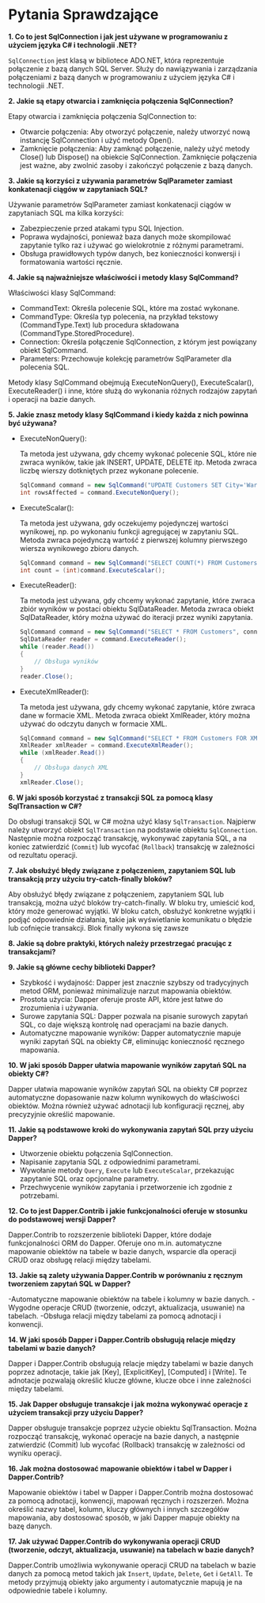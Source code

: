 # Pytania Sprawdzające

**1. Co to jest SqlConnection i jak jest używane w programowaniu z użyciem języka C# i technologii .NET?**

`SqlConnection` jest klasą w bibliotece ADO.NET, która reprezentuje połączenie z bazą danych SQL Server. Służy do nawiązywania i zarządzania połączeniami z bazą danych w programowaniu z użyciem języka C# i technologii .NET.

**2. Jakie są etapy otwarcia i zamknięcia połączenia SqlConnection?**

Etapy otwarcia i zamknięcia połączenia SqlConnection to:

- Otwarcie połączenia: Aby otworzyć połączenie, należy utworzyć nową instancję SqlConnection i użyć metody Open().
- Zamknięcie połączenia: Aby zamknąć połączenie, należy użyć metody Close() lub Dispose() na obiekcie SqlConnection. Zamknięcie połączenia jest ważne, aby zwolnić zasoby i zakończyć połączenie z bazą danych.

**3. Jakie są korzyści z używania parametrów SqlParameter zamiast konkatenacji ciągów w zapytaniach SQL?**

Używanie parametrów SqlParameter zamiast konkatenacji ciągów w zapytaniach SQL ma kilka korzyści:

- Zabezpieczenie przed atakami typu SQL Injection.
- Poprawa wydajności, ponieważ baza danych może skompilować zapytanie tylko raz i używać go wielokrotnie z różnymi parametrami.
- Obsługa prawidłowych typów danych, bez konieczności konwersji i formatowania wartości ręcznie.

**4. Jakie są najważniejsze właściwości i metody klasy SqlCommand?**

Właściwości klasy SqlCommand:

- CommandText: Określa polecenie SQL, które ma zostać wykonane.
- CommandType: Określa typ polecenia, na przykład tekstowy (CommandType.Text) lub procedura składowana (CommandType.StoredProcedure).
- Connection: Określa połączenie SqlConnection, z którym jest powiązany obiekt SqlCommand.
- Parameters: Przechowuje kolekcję parametrów SqlParameter dla polecenia SQL.

Metody klasy SqlCommand obejmują ExecuteNonQuery(), ExecuteScalar(), ExecuteReader() i inne, które służą do wykonania różnych rodzajów zapytań i operacji na bazie danych.

**5. Jakie znasz metody klasy SqlCommand i kiedy każda z nich powinna być używana?**

- ExecuteNonQuery():

  Ta metoda jest używana, gdy chcemy wykonać polecenie SQL, które nie zwraca wyników, takie jak INSERT, UPDATE, DELETE itp.
  Metoda zwraca liczbę wierszy dotkniętych przez wykonane polecenie.

  ```csharp
  SqlCommand command = new SqlCommand("UPDATE Customers SET City='Warsaw' WHERE Country='Poland'", connection);
  int rowsAffected = command.ExecuteNonQuery();
  ```

- ExecuteScalar():

  Ta metoda jest używana, gdy oczekujemy pojedynczej wartości wynikowej, np. po wykonaniu funkcji agregującej w zapytaniu SQL.
  Metoda zwraca pojedynczą wartość z pierwszej kolumny pierwszego wiersza wynikowego zbioru danych.

  ```csharp
  SqlCommand command = new SqlCommand("SELECT COUNT(*) FROM Customers", connection);
  int count = (int)command.ExecuteScalar();
  ```

- ExecuteReader():

  Ta metoda jest używana, gdy chcemy wykonać zapytanie, które zwraca zbiór wyników w postaci obiektu SqlDataReader.
  Metoda zwraca obiekt SqlDataReader, który można używać do iteracji przez wyniki zapytania.

  ```csharp
  SqlCommand command = new SqlCommand("SELECT * FROM Customers", connection);
  SqlDataReader reader = command.ExecuteReader();
  while (reader.Read())
  {
      // Obsługa wyników
  }
  reader.Close();
  ```

- ExecuteXmlReader():

  Ta metoda jest używana, gdy chcemy wykonać zapytanie, które zwraca dane w formacie XML.
  Metoda zwraca obiekt XmlReader, który można używać do odczytu danych w formacie XML.

  ```csharp
  SqlCommand command = new SqlCommand("SELECT * FROM Customers FOR XML AUTO", connection);
  XmlReader xmlReader = command.ExecuteXmlReader();
  while (xmlReader.Read())
  {
      // Obsługa danych XML
  }
  xmlReader.Close();
  ```

**6. W jaki sposób korzystać z transakcji SQL za pomocą klasy SqlTransaction w C#?**

Do obsługi transakcji SQL w C# można użyć klasy `SqlTransaction`. Najpierw należy utworzyć obiekt `SqlTransaction` na podstawie obiektu `SqlConnection`. Następnie można rozpocząć transakcję, wykonywać zapytania SQL, a na koniec zatwierdzić (`Commit`) lub wycofać (`Rollback`) transakcję w zależności od rezultatu operacji.

**7. Jak obsłużyć błędy związane z połączeniem, zapytaniem SQL lub transakcją przy użyciu try-catch-finally bloków?**

Aby obsłużyć błędy związane z połączeniem, zapytaniem SQL lub transakcją, można użyć bloków try-catch-finally. W bloku try, umieścić kod, który może generować wyjątki. W bloku catch, obsłużyć konkretne wyjątki i podjąć odpowiednie działania, takie jak wyświetlanie komunikatu o błędzie lub cofnięcie transakcji. Blok finally wykona się zawsze

**8. Jakie są dobre praktyki, których należy przestrzegać pracując z transakcjami?**

**9. Jakie są główne cechy biblioteki Dapper?**

- Szybkość i wydajność: Dapper jest znacznie szybszy od tradycyjnych metod ORM, ponieważ minimalizuje narzut mapowania obiektów.
- Prostota użycia: Dapper oferuje proste API, które jest łatwe do zrozumienia i używania.
- Surowe zapytania SQL: Dapper pozwala na pisanie surowych zapytań SQL, co daje większą kontrolę nad operacjami na bazie danych.
- Automatyczne mapowanie wyników: Dapper automatycznie mapuje wyniki zapytań SQL na obiekty C#, eliminując konieczność ręcznego mapowania.

**10. W jaki sposób Dapper ułatwia mapowanie wyników zapytań SQL na obiekty C#?**

Dapper ułatwia mapowanie wyników zapytań SQL na obiekty C# poprzez automatyczne dopasowanie nazw kolumn wynikowych do właściwości obiektów. Można również używać adnotacji lub konfiguracji ręcznej, aby precyzyjnie określić mapowanie.

**11. Jakie są podstawowe kroki do wykonywania zapytań SQL przy użyciu Dapper?**

- Utworzenie obiektu połączenia SqlConnection.
- Napisanie zapytania SQL z odpowiednimi parametrami.
- Wywołanie metody `Query`, `Execute` lub `ExecuteScalar`, przekazując zapytanie SQL oraz opcjonalne parametry.
- Przechwycenie wyników zapytania i przetworzenie ich zgodnie z potrzebami.

**12. Co to jest Dapper.Contrib i jakie funkcjonalności oferuje w stosunku do podstawowej wersji Dapper?**

Dapper.Contrib to rozszerzenie biblioteki Dapper, które dodaje funkcjonalności ORM do Dapper. Oferuje ono m.in. automatyczne mapowanie obiektów na tabele w bazie danych, wsparcie dla operacji CRUD oraz obsługę relacji między tabelami.

**13. Jakie są zalety używania Dapper.Contrib w porównaniu z ręcznym tworzeniem zapytań SQL w Dapper?**

-Automatyczne mapowanie obiektów na tabele i kolumny w bazie danych.
-Wygodne operacje CRUD (tworzenie, odczyt, aktualizacja, usuwanie) na tabelach.
-Obsługa relacji między tabelami za pomocą adnotacji i konwencji.

**14. W jaki sposób Dapper i Dapper.Contrib obsługują relacje między tabelami w bazie danych?**

Dapper i Dapper.Contrib obsługują relacje między tabelami w bazie danych poprzez adnotacje, takie jak [Key], [ExplicitKey], [Computed] i [Write]. Te adnotacje pozwalają określić klucze główne, klucze obce i inne zależności między tabelami.

**15. Jak Dapper obsługuje transakcje i jak można wykonywać operacje z użyciem transakcji przy użyciu Dapper?**

Dapper obsługuje transakcje poprzez użycie obiektu SqlTransaction. Można rozpocząć transakcję, wykonać operacje na bazie danych, a następnie zatwierdzić (Commit) lub wycofać (Rollback) transakcję w zależności od wyniku operacji.

**16. Jak można dostosować mapowanie obiektów i tabel w Dapper i Dapper.Contrib?**

Mapowanie obiektów i tabel w Dapper i Dapper.Contrib można dostosować za pomocą adnotacji, konwencji, mapowań ręcznych i rozszerzeń. Można określić nazwy tabel, kolumn, kluczy głównych i innych szczegółów mapowania, aby dostosować sposób, w jaki Dapper mapuje obiekty na bazę danych.

**17. Jak używać Dapper.Contrib do wykonywania operacji CRUD (tworzenie, odczyt, aktualizacja, usuwanie) na tabelach w bazie danych?**

Dapper.Contrib umożliwia wykonywanie operacji CRUD na tabelach w bazie danych za pomocą metod takich jak `Insert`, `Update`, `Delete`, `Get` i `GetAll`. Te metody przyjmują obiekty jako argumenty i automatycznie mapują je na odpowiednie tabele i kolumny.
